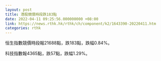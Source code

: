 ```yaml
---
layout: post
title: 港股競價時段跌183點
date: 2022-04-11 09:25:56.000000000 +08:00
link: https://news.rthk.hk/rthk/ch/component/k2/1643390-20220411.htm
categories: rthk
---
```


恒生指數競價時段報21688點，跌183點，跌幅0.84%。

科技指數報4365點，跌57點，跌幅1.29%。
